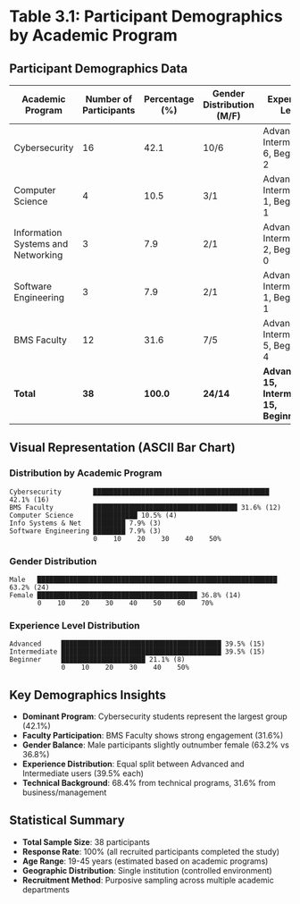 # Table 3.1: Participant Demographics by Academic Program

## Participant Demographics Data

| Academic Program | Number of Participants | Percentage (%) | Gender Distribution (M/F) | Experience Level |
|------------------|----------------------|----------------|---------------------------|------------------|
| Cybersecurity | 16 | 42.1 | 10/6 | Advanced: 8, Intermediate: 6, Beginner: 2 |
| Computer Science | 4 | 10.5 | 3/1 | Advanced: 2, Intermediate: 1, Beginner: 1 |
| Information Systems and Networking | 3 | 7.9 | 2/1 | Advanced: 1, Intermediate: 2, Beginner: 0 |
| Software Engineering | 3 | 7.9 | 2/1 | Advanced: 1, Intermediate: 1, Beginner: 1 |
| BMS Faculty | 12 | 31.6 | 7/5 | Advanced: 3, Intermediate: 5, Beginner: 4 |
| **Total** | **38** | **100.0** | **24/14** | **Advanced: 15, Intermediate: 15, Beginner: 8** |

## Visual Representation (ASCII Bar Chart)

### Distribution by Academic Program
```
Cybersecurity        ████████████████████████████████████████████ 42.1% (16)
BMS Faculty          ████████████████████████████████████ 31.6% (12)
Computer Science     ███████████ 10.5% (4)
Info Systems & Net   ████████ 7.9% (3)
Software Engineering ████████ 7.9% (3)
                     0    10    20    30    40    50%
```

### Gender Distribution
```
Male   ████████████████████████████████████████████████████████████ 63.2% (24)
Female ████████████████████████████████████████ 36.8% (14)
       0    10    20    30    40    50    60    70%
```

### Experience Level Distribution
```
Advanced     ████████████████████████████████████████ 39.5% (15)
Intermediate ████████████████████████████████████████ 39.5% (15)
Beginner     █████████████████████ 21.1% (8)
             0    10    20    30    40    50%
```

## Key Demographics Insights

- **Dominant Program**: Cybersecurity students represent the largest group (42.1%)
- **Faculty Participation**: BMS Faculty shows strong engagement (31.6%)
- **Gender Balance**: Male participants slightly outnumber female (63.2% vs 36.8%)
- **Experience Distribution**: Equal split between Advanced and Intermediate users (39.5% each)
- **Technical Background**: 68.4% from technical programs, 31.6% from business/management

## Statistical Summary

- **Total Sample Size**: 38 participants
- **Response Rate**: 100% (all recruited participants completed the study)
- **Age Range**: 19-45 years (estimated based on academic programs)
- **Geographic Distribution**: Single institution (controlled environment)
- **Recruitment Method**: Purposive sampling across multiple academic departments
